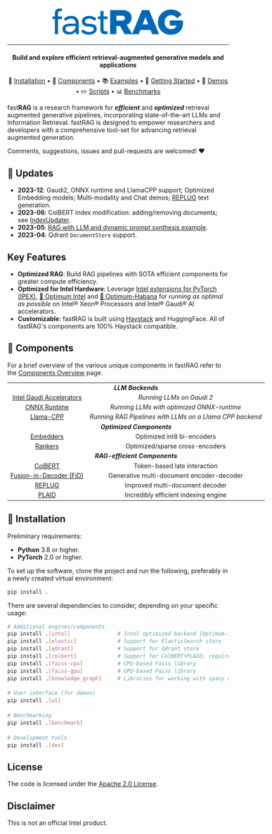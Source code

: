 <div align="center">
    <img src="assets/fastrag_header.png" width="300"/>

---

<h4 align="center">
    <p>Build and explore efficient retrieval-augmented generative models and applications</p>
</h4>

:round_pushpin: <a href="#round_pushpin-installation">Installation</a> • :rocket: <a href="components.md">Components</a> • :books: <a href="examples.md">Examples</a> • :red_car: <a href="getting_started.md">Getting Started</a> • :pill: <a href="demo/README.md">Demos</a> • :pencil2: <a href="scripts/README.md">Scripts</a> • :bar_chart: <a href="benchmarks/README.md">Benchmarks</a>


</div>

fast**RAG** is a research framework for ***efficient*** and ***optimized*** retrieval augmented generative pipelines,
incorporating state-of-the-art LLMs and Information Retrieval. fastRAG is designed to empower researchers and developers
with a comprehensive tool-set for advancing retrieval augmented generation.

Comments, suggestions, issues and pull-requests are welcomed! :heart:

## :mega: Updates

- **2023-12**: Gaudi2, ONNX runtime and LlamaCPP support; Optimized Embedding models; Multi-modality and Chat demos; [REPLUG](https://arxiv.org/abs/2301.12652) text generation.
- **2023-06**: ColBERT index modification: adding/removing documents; see [IndexUpdater](https://github.com/stanford-futuredata/ColBERT/blob/main/colbert/index_updater.py).
- **2023-05**: [RAG with LLM and dynamic prompt synthesis example](examples/rag-prompt-hf.ipynb).
- **2023-04**: Qdrant `DocumentStore` support.

## Key Features

- **Optimized RAG**: Build RAG pipelines with SOTA efficient components for greater compute efficiency.
- **Optimized for Intel Hardware**: Leverage [Intel extensions for PyTorch (IPEX)](https://github.com/intel/intel-extension-for-pytorch), [🤗 Optimum Intel](https://github.com/huggingface/optimum-intel) and [🤗 Optimum-Habana](https://github.com/huggingface/optimum-habana) for *running as optimal as possible* on Intel® Xeon® Processors and Intel® Gaudi® AI accelerators.
- **Customizable**: fastRAG is built using [Haystack](https://github.com/deepset-ai/haystack) and HuggingFace. All of fastRAG's components are 100% Haystack compatible.

## :rocket: Components

For a brief overview of the various unique components in fastRAG refer to the [Components Overview](components.md) page.

<div class="tg-wrap" align="center">
<table style="undefined;table-layout: fixed; width: 600px; text-align: center;">
<colgroup>
<!-- <col style="width: 229px"> -->
<!-- <col style="width: 238px"> -->
</colgroup>
<tbody>
  <tr>
    <td colspan="2"><strong><em>LLM Backends</em></td>
  </tr>
  <tr>
    <td><a href="components.md#fastrag-running-llms-with-habana-gaudi-(dl1)-and-gaudi-2">Intel Gaudi Accelerators</a></td>
    <td><em>Running LLMs on Gaudi 2</td>
  </tr>
  <tr>
    <td><a href="components.md#fastrag-running-llms-with-onnx-runtime">ONNX Runtime</a></td>
    <td><em>Running LLMs with optimized ONNX-runtime</td>
  </tr>
  <tr>
    <td><a href="components.md#fastrag-running-rag-pipelines-with-llms-on-a-llama-cpp-backend">Llama-CPP</a></td>
    <td><em>Running RAG Pipelines with LLMs on a Llama CPP backend</td>
  </tr>
  <tr>
    <td colspan="2"><strong><em>Optimized Components</em></td>
  </tr>
  <tr>
    <td><a href="scripts/optimizations/embedders/README.md">Embedders</a></td>
    <td>Optimized int8 bi-encoders</td>
  </tr>
  <tr>
    <td><a href="scripts/optimizations/reranker_quantization/quantization.md">Rankers</a></td>
    <td>Optimized/sparse cross-encoders</td>
  </tr>
  <tr>
    <td colspan="2"><strong><em>RAG-efficient Components</em></td>
  </tr>
  <tr>
    <td><a href="components.md#ColBERT-v2-with-PLAID-Engine">ColBERT</a></td>
    <td>Token-based late interaction</td>
  </tr>
  <tr>
    <td><a href="components.md#Fusion-In-Decoder">Fusion-in-Decoder (FiD)</a></td>
    <td>Generative multi-document encoder-decoder</td>
  </tr>
  <tr>
    <td><a href="components.md#REPLUG">REPLUG</a></td>
    <td>Improved multi-document decoder</td>
  </tr>
  <tr>
    <td><a href="components.md#ColBERT-v2-with-PLAID-Engine">PLAID</a></td>
    <td>Incredibly efficient indexing engine</td>
  </tr>
</tbody>
</table></div>

## :round_pushpin: Installation

Preliminary requirements:

- **Python** 3.8 or higher.
- **PyTorch** 2.0 or higher.

To set up the software, clone the project and run the following, preferably in a newly created virtual environment:

```bash
pip install .
```

There are several dependencies to consider, depending on your specific usage:

```bash
# Additional engines/components
pip install .[intel]               # Intel optimized backend [Optimum-intel, IPEX]
pip install .[elastic]             # Support for ElasticSearch store
pip install .[qdrant]              # Support for Qdrant store
pip install .[colbert]             # Support for ColBERT+PLAID; requires FAISS
pip install .[faiss-cpu]           # CPU-based Faiss library
pip install .[faiss-gpu]           # GPU-based Faiss library
pip install .[knowledge_graph]     # Libraries for working with spacy and KG

# User interface (for demos)
pip install .[ui]

# Benchmarking
pip install .[benchmark]

# Development tools
pip install .[dev]
```

## License

The code is licensed under the [Apache 2.0 License](LICENSE).

## Disclaimer

This is not an official Intel product.
